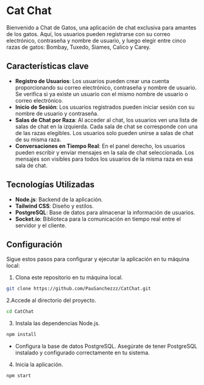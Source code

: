 # Cat Chat

Bienvenido a Chat de Gatos, una aplicación de chat exclusiva para amantes de los gatos. Aquí, los usuarios pueden registrarse con su correo electrónico, contraseña y nombre de usuario, y luego elegir entre cinco razas de gatos: Bombay, Tuxedo, Siames, Calico y Carey.

## Características clave

- **Registro de Usuarios**: Los usuarios pueden crear una cuenta proporcionando su correo electrónico, contraseña y nombre de usuario. Se verifica si ya existe un usuario con el mismo nombre de usuario o correo electrónico.
- **Inicio de Sesión**: Los usuarios registrados pueden iniciar sesión con su nombre de usuario y contraseña.
- **Salas de Chat por Raza**: Al acceder al chat, los usuarios ven una lista de salas de chat en la izquierda. Cada sala de chat se corresponde con una de las razas elegibles. Los usuarios solo pueden unirse a salas de chat de su misma raza.
- **Conversaciones en Tiempo Real**: En el panel derecho, los usuarios pueden escribir y enviar mensajes en la sala de chat seleccionada. Los mensajes son visibles para todos los usuarios de la misma raza en esa sala de chat.
  
## Tecnologías Utilizadas

- **Node.js**: Backend de la aplicación.
- **Tailwind CSS**: Diseño y estilos.
- **PostgreSQL**: Base de datos para almacenar la información de usuarios.
- **Socket.io**: Biblioteca para la comunicación en tiempo real entre el servidor y el cliente.

## Configuración

Sigue estos pasos para configurar y ejecutar la aplicación en tu máquina local:

1. Clona este repositorio en tu máquina local.

```bash
git clone https://github.com/PauSanchezzz/CatChat.git
```

2.Accede al directorio del proyecto.
```bash
cd CatChat
```

3. Instala las dependencias Node.js.
```bash
npm install
```

- Configura la base de datos PostgreSQL. Asegúrate de tener PostgreSQL instalado y configurado correctamente en tu sistema.
  
4. Inicia la aplicación.
```bash
npm start
```

